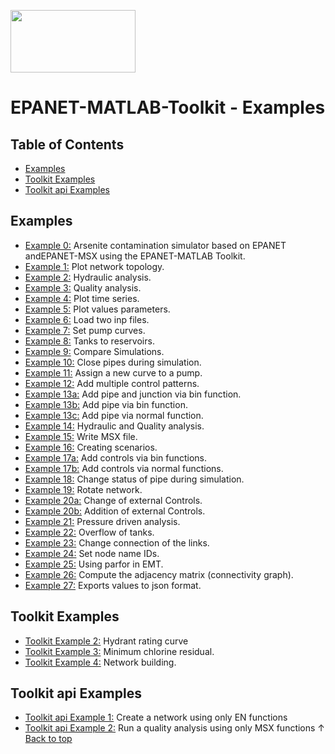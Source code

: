 ﻿<a href="http://www.kios.ucy.ac.cy"><img src="https://www.kios.ucy.ac.cy/wp-content/uploads/2021/07/Logotype-KIOS.svg" width="200" height="100"/><a>
  
EPANET-MATLAB-Toolkit - Examples
==================================

## Table of Contents

- [Examples](#examples)
- [Toolkit Examples](#toolkit-examples)
- [Toolkit api Examples](#toolkit-api-examples)

## Examples
- [Example 0:](./EX0_CCWI2016_contamination_simulation.mlx) Arsenite contamination simulator based on EPANET andEPANET-MSX using the EPANET-MATLAB Toolkit.
- [Example 1:](./EX1_Plot_network_topology.mlx) Plot network topology. 
- [Example 2:](./EX2_Hydraulic_analysis.mlx) Hydraulic analysis. 
- [Example 3:](./EX3_Quality_analysis.mlx) Quality analysis. 
- [Example 4:](./EX4_Plot_time_series.mlx) Plot time series.
- [Example 5:](./EX5_Plot_values_parameters.mlx) Plot values parameters. 
- [Example 6:](./EX6_load_two_inp_files.mlx) Load two inp files.
- [Example 7:](./EX7_set_pump_curves.mlx) Set pump curves.
- [Example 8:](./EX8_tanks_to_reservoirs.m) Tanks to reservoirs.
- [Example 9:](./EX9_compare_simulations.mlx) Compare Simulations.
- [Example 10:](./EX10_close_pipes_during_sim.mlx) Close pipes during simulation.
- [Example 11:](./EX11_assing_new_curve_pump.mlx) Assign a new curve to a pump.
- [Example 12:](./EX12_add_multiple_controlpatterns_bin.mlx) Add multiple control patterns.
- [Example 13a:](./EX13a_add_cvpipe_junction.mlx) Add pipe and junction via bin function.
- [Example 13b:](./EX13b_add_cvpipe_bin.mlx) Add pipe via bin function.
- [Example 13c:](./EX13c_add_cvpipe.mlx) Add pipe via normal function.
- [Example 14:](./EX14_hydraulic_and_quality_analysis.mlx) Hydraulic and Quality analysis.
- [Example 15:](./EX15_write_msx_file.mlx) Write MSX file.
- [Example 16:](./EX16_create_multiple_scenarios.mlx) Creating scenarios.
- [Example 17a:](./EX17a_add_multiple_controls_pipestatus_bin.mlx) Add controls via bin functions.
- [Example 17b:](./EX17b_add_multiple_controls_pipestatus.mlx) Add controls via normal functions.
- [Example 18:](./EX18_change_status_pipes.mlx) Change status of pipe during simulation.
- [Example 19:](./EX19_rotate_network.mlx) Rotate network.
- [Example 20a:](./EX20a_external_controls.mlx) Change of external Controls.
- [Example 20b:](./EX20b_external_controls.mlx) Addition of external Controls.
- [Example 21:](./EX21_Pressure_driven_analysis_option.mlx) Pressure driven analysis.
- [Example 22:](./EX22_Overflow_option_for_tanks.mlx) Overflow of tanks.
- [Example 23:](./EX23_Change_connection_links.mlx) Change connection of the links.
- [Example 24:](./EX24_set_node_name_ids.mlx) Set node name IDs.
- [Example 25:](./EX25_using_parfor.m) Using parfor in EMT.
- [Example 26:](./EX26_adjacency_matrix.mlx) Compute the adjacency matrix (connectivity graph).
- [Example 27:](./EX27_tojson.mlx) Exports values to json format.


## Toolkit Examples
- [Toolkit Example 2:](./Toolkit_EX2_Hydrant_rating_curve.mlx) Hydrant rating curve
- [Toolkit Example 3:](./Toolkit_EX3_Minimum_chlorine_residual.mlx) Minimum chlorine residual.
- [Toolkit Example 4:](./Toolkit_EX4_Network_Building.mlx) Network building.
## Toolkit api Examples
- [Toolkit api Example 1:](./Toolkit_api_EX1_using_EN_functions.mlx) Create a network using only EN functions
- [Toolkit api Example 2:](./Toolkit_api_EX2_using_MSX_functions.mlx) Run a quality analysis using only MSX functions
&uparrow; [Back to top](#table-of-contents)


